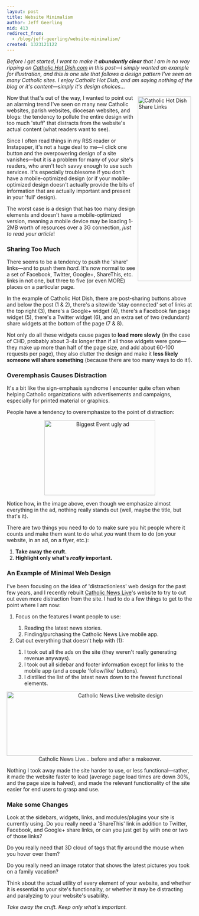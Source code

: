 ```yaml
---
layout: post
title: Website Minimalism
author: Jeff Geerling
nid: 413
redirect_from:
  - /blog/jeff-geerling/website-minimalism/
created: 1323121122
---
```

<em>Before I get started, I want to make it <strong>abundantly clear</strong> that I am in no way ripping on <a href="http://catholichotdish.com/">Catholic Hot Dish.com</a> in this post—I simply wanted an example for illustration, and this is one site that follows a design pattern I've seen on many Catholic sites. I enjoy Catholic Hot Dish, and am saying nothing of the blog or it's content—simply it's design choices...</em>

<img src="http://www.opensourcecatholic.com/sites/opensourcecatholic.com/files/user-uploads/Jeff%20Geerling/tons-of-share-links.jpg" alt="Catholic Hot Dish Share Links" width="144" height="500" style="float: right; margin: 5px;" />Now that that's out of the way, I wanted to point out an alarming trend I've seen on many new Catholic websites, parish websites, diocesan websites, and blogs: the tendency to pollute the entire design with too much 'stuff' that distracts from the website's actual content (what readers want to see).

Since I often read things in my RSS reader or Instapaper, it's not a huge deal to me—I click one button and the overpowering design of a site vanishes—but it is a problem for many of your site's readers, who aren't tech savvy enough to use such services. It's especially troublesome if you don't have a mobile-optimized design (or if your mobile-optimized design doesn't actually provide the bits of information that are actually important and present in your 'full' design).

The worst case is a design that has too many design elements and doesn't have a mobile-optimized version, meaning a mobile device may be loading 1-2MB worth of resources over a 3G connection, <em>just to read your article</em>!

<h3>Sharing Too Much</h3>

There seems to be a tendency to push the 'share' links—and to push them <em>hard</em>. It's now normal to see a set of Facebook, Twitter, Google+, ShareThis, etc. links in not one, but three to five (or even MORE) places on a particular page.<!--break -->

In the example of Catholic Hot Dish, there are post-sharing buttons above and below the post (1 &amp; 2), there's a sitewide 'stay connected' set of links at the top right (3), there's a Google+ widget (4), there's a Facebook fan page widget (5), there's a Twitter widget (6), and an extra set of two (redundant) share widgets at the bottom of the page (7 &amp; 8).

Not only do all these widgets cause pages to <strong>load more slowly</strong> (in the case of CHD, probably about 3-4x longer than if all those widgets were gone—they make up more than half of the page size, and add about 60-100 requests per page), they also clutter the design and make it <strong>less likely someone will share something</strong> (because there are too many ways to do it!).

<h3>Overemphasis Causes Distraction</h3>

It's a bit like the sign-emphasis syndrome I encounter quite often when helping Catholic organizations with advertisements and campaigns, especially for printed material or graphics.

People have a tendency to overemphasize to the point of distraction:
<p style="text-align: center;"><img src="http://www.opensourcecatholic.com/sites/opensourcecatholic.com/files/user-uploads/Jeff%20Geerling/overshare-event-ad-too-bold.jpg" alt="Biggest Event ugly ad" title="" width="300" height="203" /></p>
Notice how, in the image above, even though we emphasize almost everything in the ad, nothing really stands out (well, maybe the title, but that's it).

There are two things you need to do to make sure you hit people where it counts and make them want to do what <em>you</em> want them to do (on your website, in an ad, on a flyer, etc.):

<ol>
	<li><strong>Take away the cruft.</strong></li>
	<li><strong>Highlight only what's <em>really</em> important.</strong></li>
</ol>

<h3>An Example of Minimal Web Design</h3>

I've been focusing on the idea of 'distractionless' web design for the past few years, and I recently rebuilt <a href="http://catholicnewslive.com/">Catholic News Live</a>'s website to try to cut out even more distraction from the site. I had to do a few things to get to the point where I am now:

<ol>
	<li>Focus on the features I want people to use:</li>
<ol>
	<li>Reading the latest news stories.</li>
	<li>Finding/purchasing the Catholic News Live mobile app.</li>
</ol>
	<li>Cut out everything that doesn't help with (1):</li>
<ol>
	<li>I took out all the ads on the site (they weren't really generating revenue anyways).</li>
	<li>I took out all sidebar and footer information except for links to the mobile app (and a couple 'follow/like' buttons).</li>
	<li>I distilled the list of the latest news down to the fewest functional elements.</li>
</ol>

</ol>

<p style="text-align: center;"><img src="http://www.opensourcecatholic.com/sites/opensourcecatholic.com/files/user-uploads/Jeff%20Geerling/cnl-website-design.jpg" alt="Catholic News Live website design" title="" width="600" height="174" />
Catholic News Live... before and after a makeover.</p>
Nothing I took away made the site harder to use, or less functional—rather, it made the website faster to load (average page load times are down 30%, and the page size is halved), and made the relevant functionality of the site easier for end users to grasp and use.

<h3>Make some Changes</h3>

Look at the sidebars, widgets, links, and modules/plugins your site is currently using. Do you really need a 'ShareThis' link in addition to Twitter, Facebook, and Google+ share links, or can you just get by with one or two of those links?

Do you really need that 3D cloud of tags that fly around the mouse when you hover over them?

Do you really need an image rotator that shows the latest pictures you took on a family vacation?

Think about the actual utility of every element of your website, and whether it is essential to your site's functionality, or whether it may be distracting and paralyzing to your website's usability.

<em>Take away the cruft. Keep only what's important.</em>
